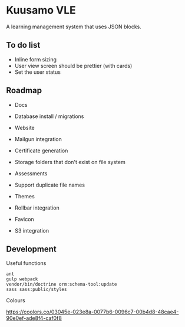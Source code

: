 Kuusamo VLE
===========

A learning management system that uses JSON blocks.


To do list
----------

* Inline form sizing
* User view screen should be prettier (with cards)
* Set the user status


Roadmap
-------

* Docs
* Database install / migrations
* Website

* Mailgun integration
* Certificate generation
* Storage folders that don't exist on file system
* Assessments
* Support duplicate file names
* Themes
* Rollbar integration
* Favicon
* S3 integration


Development
-----------

Useful functions

    ant
    gulp webpack
    vendor/bin/doctrine orm:schema-tool:update
    sass sass:public/styles

Colours

https://coolors.co/03045e-023e8a-0077b6-0096c7-00b4d8-48cae4-90e0ef-ade8f4-caf0f8
